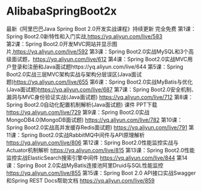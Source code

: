 # AlibabaSpringBoot2x
最新《阿里巴巴Java Spring Boot 2.0开发实战课程》持续更新 完全免费
第1课：Spring Boot2.0新特性和入门实战,https://yq.aliyun.com/live/583  
第2课：Spring Boot2.0开发MVC网站并显示图片,https://yq.aliyun.com/live/592
第3课：Spring Boot2.0实战MySQL和3个高级面试题，https://yq.aliyun.com/live/612
第4课：Spring Boot2.0实战MVC用户登录和注册和Java面试题https://yq.aliyun.com/live/644
第5课：Spring Boot2.0实战三层MVC架构实战与架构分层误区(Java面试题)https://yq.aliyun.com/live/655
第6课：Spring Boot2.0实战MyBatis与优化(Java面试题)https://yq.aliyun.com/live/687
第7课：Spring Boot2.0安全机制、漏洞与MVC身份验证实战(Java面试题) https://yq.aliyun.com/live/712
第8课：Spring Boot2.0自动化配置机制解析(Java面试题) 课件 PPT下载 https://yq.aliyun.com/live/729
第9课：Spring Boot2.0实战MongoDB4.0(MongoDB面试题) https://yq.aliyun.com/live/782
第10课：Spring Boot2.0实战高并发缓存Redis面试题) https://yq.aliyun.com/live/791
第11课：Spring Boot2.0实战RabbitMQ中间件与API原理解析 https://yq.aliyun.com/live/806
第12课：Spring Boot2.0性能监控实战与Actuator机制解析 https://yq.aliyun.com/live/815
第13课：Spring Boot2.0性能监控实战ElasticSearch搜索引擎中间件 https://yq.aliyun.com/live/844
第14课：Spring Boot 2.0实战MyBatis连接池阿里Druid与SQL性能监控 https://yq.aliyun.com/live/855
第15课：Spring Boot 2.0 API接口实战Swagger和Spring REST Docs帮助文档 https://yq.aliyun.com/live/859
